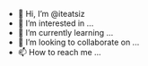 - 👋 Hi, I’m @iteatsiz
- 👀 I’m interested in ...
- 🌱 I’m currently learning ...
- 💞️ I’m looking to collaborate on ...
- 📫 How to reach me ...

<!---
iteatsiz/iteatsiz is a ✨ special ✨ repository because its `README.md` (this file) appears on your GitHub profile.
You can click the Preview link to take a look at your changes.
--->
